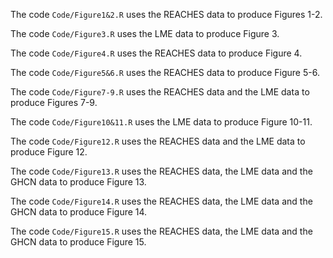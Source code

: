 The code `Code/Figure1&2.R` uses the REACHES data to produce Figures 1-2. 

The code `Code/Figure3.R` uses the LME data to produce Figure 3.

The code `Code/Figure4.R` uses the REACHES data to produce Figure 4.

The code `Code/Figure5&6.R` uses the REACHES data to produce Figure 5-6.

The code `Code/Figure7-9.R` uses the REACHES data and the LME data to produce Figures 7-9.

The code `Code/Figure10&11.R` uses the LME data to produce Figure 10-11.

The code `Code/Figure12.R` uses the REACHES data and the LME data to produce Figure 12.

The code `Code/Figure13.R` uses the REACHES data, the LME data and the GHCN data to produce Figure 13.

The code `Code/Figure14.R` uses the REACHES data, the LME data and the GHCN data to produce Figure 14.

The code `Code/Figure15.R` uses the REACHES data, the LME data and the GHCN data to produce Figure 15.

